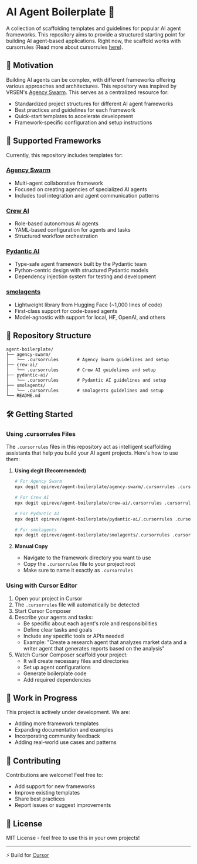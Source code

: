 # AI Agent Boilerplate 🤖

A collection of scaffolding templates and guidelines for popular AI agent frameworks. This repository aims to provide a structured starting point for building AI agent-based applications. Right now, the scaffold works with cursorrules (Read more about cursorrules [here](https://medium.com/@ashinno43/what-are-cursor-rules-and-how-to-use-them-ec558468d139)).

## 🎯 Motivation

Building AI agents can be complex, with different frameworks offering various approaches and architectures. This repository was inspired by VRSEN's [Agency Swarm](https://vrsen.github.io/agency-swarm). This serves as a centralized resource for:

- Standardized project structures for different AI agent frameworks
- Best practices and guidelines for each framework
- Quick-start templates to accelerate development
- Framework-specific configuration and setup instructions

## 🚀 Supported Frameworks

Currently, this repository includes templates for:

### [Agency Swarm](https://vrsen.github.io/agency-swarm)
- Multi-agent collaborative framework
- Focused on creating agencies of specialized AI agents
- Includes tool integration and agent communication patterns

### [Crew AI](https://docs.crewai.com)
- Role-based autonomous AI agents
- YAML-based configuration for agents and tasks
- Structured workflow orchestration

### [Pydantic AI](https://ai.pydantic.dev)
- Type-safe agent framework built by the Pydantic team
- Python-centric design with structured Pydantic models
- Dependency injection system for testing and development

### [smolagents](https://github.com/huggingface/smolagents)
- Lightweight library from Hugging Face (~1,000 lines of code)
- First-class support for code-based agents
- Model-agnostic with support for local, HF, OpenAI, and others

## 📁 Repository Structure

```
agent-boilerplate/
├── agency-swarm/
│   └── .cursorrules       # Agency Swarm guidelines and setup
├── crew-ai/
│   └── .cursorrules       # Crew AI guidelines and setup
├── pydantic-ai/
│   └── .cursorrules       # Pydantic AI guidelines and setup
├── smolagents/
│   └── .cursorrules       # smolagents guidelines and setup
└── README.md
```

## 🛠️ Getting Started

### Using .cursorrules Files

The `.cursorrules` files in this repository act as intelligent scaffolding assistants that help you build your AI agent projects. Here's how to use them:

1. **Using degit (Recommended)**
   ```bash
   # For Agency Swarm
   npx degit epireve/agent-boilerplate/agency-swarm/.cursorrules .cursorrules

   # For Crew AI
   npx degit epireve/agent-boilerplate/crew-ai/.cursorrules .cursorrules
   
   # For Pydantic AI
   npx degit epireve/agent-boilerplate/pydantic-ai/.cursorrules .cursorrules
   
   # For smolagents
   npx degit epireve/agent-boilerplate/smolagents/.cursorrules .cursorrules
   ```

2. **Manual Copy**
   - Navigate to the framework directory you want to use
   - Copy the `.cursorrules` file to your project root
   - Make sure to name it exactly as `.cursorrules`

### Using with Cursor Editor

1. Open your project in Cursor
2. The `.cursorrules` file will automatically be detected
3. Start Cursor Composer
4. Describe your agents and tasks:
   - Be specific about each agent's role and responsibilities
   - Define clear tasks and goals
   - Include any specific tools or APIs needed
   - Example: "Create a research agent that analyzes market data and a writer agent that generates reports based on the analysis"
5. Watch Cursor Composer scaffold your project:
   - It will create necessary files and directories
   - Set up agent configurations
   - Generate boilerplate code
   - Add required dependencies


## 🚧 Work in Progress

This project is actively under development. We are:
- Adding more framework templates
- Expanding documentation and examples
- Incorporating community feedback
- Adding real-world use cases and patterns

## 🤝 Contributing

Contributions are welcome! Feel free to:
- Add support for new frameworks
- Improve existing templates
- Share best practices
- Report issues or suggest improvements

## 📄 License

MIT License - feel free to use this in your own projects!

---
⚡️ Build for [Cursor](https://cursor.com/)
